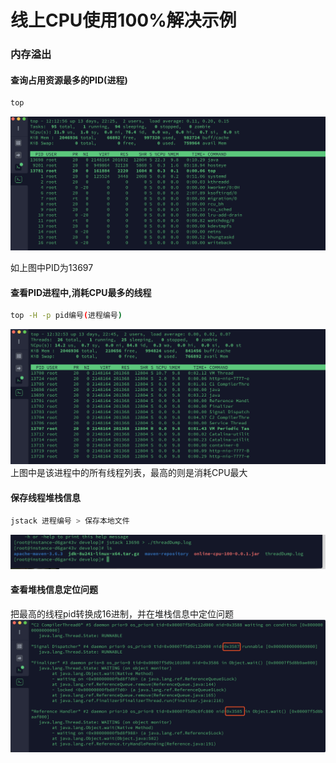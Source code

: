 # 线上CPU使用100%解决示例

### 内存溢出
#### 查询占用资源最多的PID(进程)
```bash
top
```
![](./1.png)

如上图中PID为13697

#### 查看PID进程中,消耗CPU最多的线程
```bash
top -H -p pid编号(进程编号)
```

![](./2.png)
上图中是该进程中的所有线程列表，最高的则是消耗CPU最大

#### 保存线程堆栈信息
```bash
jstack 进程编号 > 保存本地文件
```
![](./3.png)

#### 查看堆栈信息定位问题
把最高的线程pid转换成16进制，并在堆栈信息中定位问题
![](./4.png)
